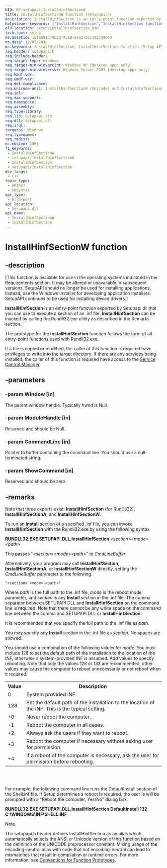 ```yaml
---
UID: NF:setupapi.InstallHinfSectionW
title: InstallHinfSectionW function (setupapi.h)
description: InstallHinfSection is an entry-point function exported by Setupapi.dll that you can use to execute a section of an .inf file. InstallHinfSection can be invoked by calling the Rundll32.exe utility as described in the Remarks section.
helpviewer_keywords: ["InstallHinfSection","InstallHinfSection function [Setup API]","InstallHinfSectionA","InstallHinfSectionW","_setupapi_installhinfsection","setup.installhinfsection","setupapi/InstallHinfSection","setupapi/InstallHinfSectionA","setupapi/InstallHinfSectionW"]
old-location: setup\installhinfsection.htm
tech.root: setup
ms.assetid: 151aa91b-9b3d-45e8-94a3-2bc395cd466d
ms.date: 12/05/2018
ms.keywords: InstallHinfSection, InstallHinfSection function [Setup API], InstallHinfSectionA, InstallHinfSectionW, _setupapi_installhinfsection, setup.installhinfsection, setupapi/InstallHinfSection, setupapi/InstallHinfSectionA, setupapi/InstallHinfSectionW
req.header: setupapi.h
req.include-header: 
req.target-type: Windows
req.target-min-winverclnt: Windows XP [desktop apps only]
req.target-min-winversvr: Windows Server 2003 [desktop apps only]
req.kmdf-ver: 
req.umdf-ver: 
req.ddi-compliance: 
req.unicode-ansi: InstallHinfSectionW (Unicode) and InstallHinfSectionA (ANSI)
req.idl: 
req.max-support: 
req.namespace: 
req.assembly: 
req.type-library: 
req.lib: Setupapi.lib
req.dll: Setupapi.dll
req.irql: 
targetos: Windows
req.typenames: 
req.redist: 
ms.custom: 19H1
f1_keywords:
 - InstallHinfSectionW
 - setupapi/InstallHinfSectionW
 - InstallHinfSection
 - setupapi/InstallHinfSection
dev_langs:
 - c++
topic_type:
 - APIRef
 - kbSyntax
api_type:
 - DllExport
api_location:
 - Setupapi.dll
api_name:
 - InstallHinfSectionW
 - InstallHinfSection
---
```


# InstallHinfSectionW function


## -description

<p class="CCE_Message">[This function is available for use in the operating systems indicated in the Requirements section. It may be altered or unavailable in subsequent versions.   SetupAPI should no longer be used for installing applications. Instead, use the Windows Installer for developing application installers. SetupAPI continues to be used for installing device drivers.]

<b>InstallHinfSection</b> is an entry-point function exported by Setupapi.dll that you can use to execute a section of an .inf file. 
<b>InstallHinfSection</b> can be invoked by calling the Rundll32.exe utility as described in the Remarks section.

The prototype for the 
<b>InstallHinfSection</b> function follows the form of all entry-point functions used with Rundll32.exe.

If a file is copied or modified, the caller of this function is required have privileges to write into the target directory. If there are any services being installed, the caller of this function is required have access to the 
<a href="/windows/desktop/Services/service-control-manager">Service Control Manager</a>.

## -parameters

### -param Window [in]

The parent window handle. Typically <i>hwnd</i> is Null.

### -param ModuleHandle [in]

Reserved and should be Null.

### -param CommandLine [in]

Pointer to buffer containing the command line. You should use a null-terminated string.

### -param ShowCommand [in]

Reserved and should be zero.

## -remarks

Note that three exports exist: 
<b>InstallHinfSection</b> (for RunDll32), <b>InstallHinfSectionA</b>, and <b>InstallHinfSectionW</b>. 

To run an <b>Install</b> section of a specified .inf file, you can invoke 
<b>InstallHinfSection</b> with the Rundll32.exe by using the following syntax.

<b>RUNDLL32.EXE SETUPAPI.DLL,InstallHinfSection </b><i>&lt;section&gt;</i><i>&lt;mode&gt;</i><i>&lt;path&gt;</i>

This passes "<i>&lt;section&gt;</i><i>&lt;mode&gt;</i><i>&lt;path&gt;</i>" to <i>CmdLineBuffer</i>.

Alternatively, your program may call 
<b>InstallHinfSection</b>, <b>InstallHinfSectionA</b>, or <b>InstallHinfSectionW</b> directly, setting the <i>CmdLineBuffer</i> parameter to the following.

<pre class="syntax" xml:space="preserve"><code>"&lt;section&gt; &lt;mode&gt; &lt;path&gt;"</code></pre>
Where <i>path</i> is the full path to the .inf file, <i>mode</i> is the reboot mode parameter, and <i>section</i> is any <b>Install</b> section in the .inf file. The comma separator between SETUPAPI.DLL and 
<b>InstallHinfSection</b> on the command line is required. Note that there cannot be any white space on the command line between the comma and SETUPAPI.DLL or 
<b>InstallHinfSection</b>.

It is recommended that you specify the full path to the .inf file as <i>path</i>.

You may specify any <b>Install</b> section in the .inf file as <i>section</i>. No spaces are allowed.

You should use a combination of the following values for <i>mode</i>. You must include 128 to set the default path of the installation to the location of the INF, otherwise a system-provided INF is assumed. Add values to specify rebooting. Note that only the values 128 or 132 are recommended, other values may cause the computer to reboot unnecessarily or not reboot when it required.

<table>
<tr>
<th>Value</th>
<th>Description</th>
</tr>
<tr>
<td>0</td>
<td>System provided INF.</td>
</tr>
<tr>
<td>128</td>
<td>Set the default path of the installation to the location of the INF. This is the typical setting.</td>
</tr>
<tr>
<td>+0</td>
<td>Never reboot the computer.</td>
</tr>
<tr>
<td>+1</td>
<td>Reboot the computer in all cases.</td>
</tr>
<tr>
<td>+2</td>
<td>Always ask the users if they want to reboot.</td>
</tr>
<tr>
<td>+3</td>
<td>Reboot the computer if necessary without asking user for permission.</td>
</tr>
<tr>
<td>+4</td>
<td>If a reboot of the computer is necessary, ask the user for permission before rebooting.</td>
</tr>
</table>
 


<div> </div>


For example, the following command line runs the DefaultInstall section of the Shell.inf file. If Setup determines a reboot is required, the user is will be prompted with a "Reboot the computer, Yes/No" dialog box.

<b>RUNDLL32.EXE SETUPAPI.DLL,InstallHinfSection DefaultInstall 132 C:\WINDOWS\INF\SHELL.INF</b>




> [!NOTE]
> The setupapi.h header defines InstallHinfSection as an alias which automatically selects the ANSI or Unicode version of this function based on the definition of the UNICODE preprocessor constant. Mixing usage of the encoding-neutral alias with code that not encoding-neutral can lead to mismatches that result in compilation or runtime errors. For more information, see [Conventions for Function Prototypes](/windows/win32/intl/conventions-for-function-prototypes).

